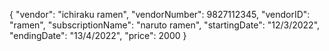 {
    "vendor": "ichiraku ramen",
    "vendorNumber": 9827112345,
    "vendorID": "ramen",
    "subscriptionName": "naruto ramen",
    "startingDate": "12/3/2022",
    "endingDate": "13/4/2022",
    "price": 2000
}